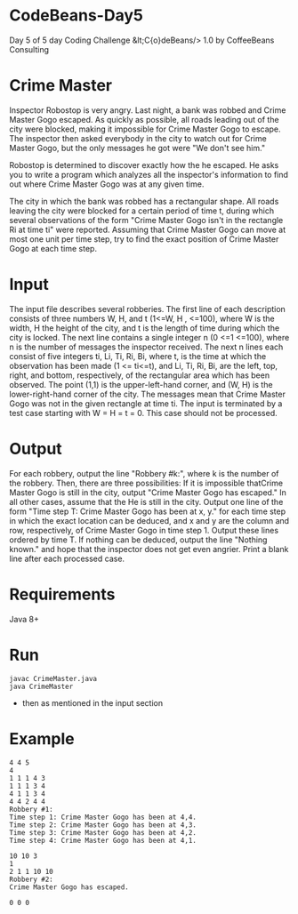 # CodeBeans-Day5
Day 5 of 5 day Coding Challenge &amp;lt;C{o}deBeans/> 1.0 by CoffeeBeans Consulting

# Crime Master
Inspector Robostop is very angry. Last night, a bank was robbed and Crime Master Gogo escaped.
As quickly as possible, all roads leading out of the city were blocked, making it impossible for Crime Master Gogo to escape.
The inspector then asked everybody in the city to watch out for Crime Master Gogo, but the only messages he got were "We don't see him."

Robostop is determined to discover exactly how the he escaped.
He asks you to write a program which analyzes all the inspector's information to find out where Crime Master Gogo was at any given time.

The city in which the bank was robbed has a rectangular shape.
All roads leaving the city were blocked for a certain period of time t,
during which several observations of the form "Crime Master Gogo isn't in the rectangle Ri at time ti" were reported.
Assuming that Crime Master Gogo can move at most one unit per time step, try to find the exact position of Crime Master Gogo at each time step.

# Input
The input file describes several robberies. The first line of each description consists of three numbers W, H, and t (1<=W, H , <=100), where W is the width, H the height of the city, and t is the length of time during which the city is locked.
The next line contains a single integer n (0 <=1 <=100), where n is the number of messages the inspector received. The next n lines each consist of five integers ti, Li, Ti, Ri, Bi, where t, is the time at which the observation has been made (1 <= ti<=t), and Li, Ti, Ri, Bi, are the left, top, right, and bottom, respectively, of the rectangular area which has been observed. The point (1,1) is the upper-left-hand corner, and (W, H) is the lower-right-hand corner of the city. The messages mean that Crime Master Gogo was not in the given rectangle at time ti.
The input is terminated by a test case starting with W = H = t = 0. This case should not be processed.

# Output
For each robbery, output the line "Robbery #k:", where k is the number of the robbery. Then, there are three possibilities:
If it is impossible thatCrime Master Gogo is still in the city, output "Crime Master Gogo has escaped."
In all other cases, assume that the He is still in the city. Output one line of the form "Time step T: Crime Master Gogo has been at x, y." for each time step in which the exact location can be deduced, and x and y are the column and row, respectively, of Crime Master Gogo in time step 1. Output these lines ordered by time T.
If nothing can be deduced, output the line "Nothing known." and hope that the inspector does not get even angrier.
Print a blank line after each processed case.

# Requirements
Java 8+

# Run
```
javac CrimeMaster.java
java CrimeMaster
```
* then as mentioned in the input section

# Example 

```
4 4 5
4
1 1 1 4 3
1 1 1 3 4
4 1 1 3 4
4 4 2 4 4
Robbery #1:
Time step 1: Crime Master Gogo has been at 4,4.
Time step 2: Crime Master Gogo has been at 4,3.
Time step 3: Crime Master Gogo has been at 4,2.
Time step 4: Crime Master Gogo has been at 4,1.

10 10 3
1
2 1 1 10 10
Robbery #2:
Crime Master Gogo has escaped.

0 0 0
```

